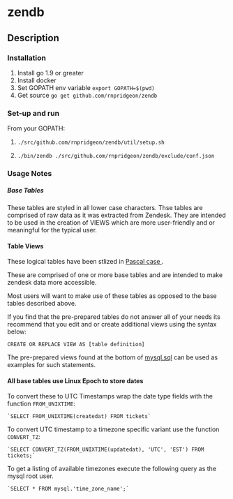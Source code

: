 # zendb

## Description

### Installation ###

1. Install go 1.9 or greater
2. Install docker 
3. Set GOPATH env variable
  `export GOPATH=$(pwd)`
4. Get source 
  `go get github.com/rnpridgeon/zendb`

### Set-up and run ###

From your GOPATH: 

1. `./src/github.com/rnpridgeon/zendb/util/setup.sh`

2. `./bin/zendb ./src/github.com/rnpridgeon/zendb/exclude/conf.json`

### Usage Notes ###

##### Base Tables ####
These tables are styled in all lower case characters. Thse tables are comprised of raw data as it was extracted from Zendesk. 
They are intended to be used in the creation of VIEWS which are more user-friendly and or meaningful for the typical user. 

#### Table Views ####

These logical tables have been stlized in [ Pascal case ]( http://wiki.c2.com/?PascalCase ). 

These are comprised of one or more base tables and are intended to make zendesk data more accessible. 

Most users will want to make use of these tables as opposed to the base tables described above. 

If you find that the pre-prepared tables do not answer all of your needs its recommend that you edit and or create additional views using the syntax below: 

`CREATE OR REPLACE VIEW AS [table definition]`

The pre-prepared views found at the bottom of [ mysql.sql]( ./scripts/mysql.sql ) can be used as examples for such statements. 

#### All base tables use Linux Epoch to store dates #### 

  To convert these to UTC Timestamps wrap the date type fields with the function `FROM_UNIXTIME`: 

    `SELECT FROM_UNIXTIME(createdat) FROM tickets`

  To convert UTC timestamp to a timezone specific variant use the function `CONVERT_TZ`: 

    `SELECT CONVERT_TZ(FROM_UNIXTIME(updatedat), 'UTC', 'EST') FROM tickets;`

  To get a listing of available timezones execute the following query as the mysql root user. 

    `SELECT * FROM mysql.'time_zone_name';`

